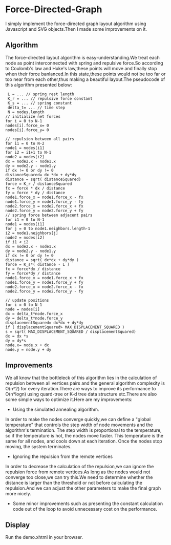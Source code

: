 # Force-Directed-Graph

I simply implement the force-directed graph layout algorithm using Javascript and SVG objects.Then I made some improvements on it.

## Algorithm 

The force-directed layout algorithm is easy-understanding.We treat each node as point interconnected with spring and repulsive force.So according to Coulomb's law and Huke's law,these points will move and finally stop when their force banlanced.In this state,these points would not be too far or too near from each other,thus making a beautiful layout.The pseudocode of this algorithm presented below:

     L = ... // spring rest length
	 K_r = ... // repulsive force constant
	 K_s = ... // spring constant
	 delta_t= ... // time step
	 N = nodes.length
 	// initialize net forces
 	for i = 0 to N-1
 	nodes[i].force_x= 0
 	nodes[i].force_y= 0

 	// repulsion between all pairs
 	for i1 = 0 to N-2
 	node1 = nodes[i1]
  	for i2 = i1+1 to N-1
  	node2 = nodes[i2]
 	dx = node2.x - node1.x
 	dy = node2.y - node1.y
 	if dx != 0 or dy != 0
  	distanceSquared= dx *dx + dy*dy
  	distance = sqrt( distanceSquared)
  	force = K_r / distanceSquared
 	fx = force * dx / distance
  	fy = force * dy / distance
  	node1.force_x = node1.force_x - fx
  	node1.force_y = node1.force_y - fy
  	node2.force_x = node2.force_x + fx
  	node2.force_y = node2.force_y + fy
 	// spring force between adjacent pairs
 	for i1 = 0 to N-1
  	node1 = nodes[i1]
  	for j = 0 to node1.neighbors.length-1
 	i2 = node1.neighbors[j]
 	node2 = nodes[i2]
  	if i1 < i2
  	dx = node2.x - node1.x
  	dy = node2.y - node1.y
  	if dx != 0 or dy != 0
  	distance = sqrt( dx*dx + dy*dy )
 	force = K_s*( distance - L )
  	fx = force*dx / distance
 	fy = force*dy / distance
  	node1.force_x = node1.force_x + fx
  	node1.force_y = node1.force_y + fy
  	node2.force_x = node2.force_x - fx
  	node2.force_y = node2.force_y - fy

 	// update positions
 	for i = 0 to N-1
  	node = nodes[i]
 	dx = delta_t*node.force_x
  	dy = delta_t*node.force_y
  	displacementSquared= dx*dx + dy*dy
  	if ( displacementSquared> MAX_DISPLACEMENT_SQUARED )
  	s = sqrt( MAX_DISPLACEMENT_SQUARED / displacementSquared)
  	dx = dx *s
  	dy = dy*s
  	node.x= node.x + dx
  	node.y = node.y + dy

## Improvements
We all know that the bottleleck of this algorithm lies in the calculation of repulsion between all vertices pairs and the general algorithm complexity is O(n^2) for every iteration.There are ways to improve its performance to O(n*logn) using quard-tree or K-d tree data structure etc.There are also some simple ways to optimize it.Here are my improvements:

- Using the simulated annealing algorithm.

In order to make the nodes converge quickly,we can define a "global temperature"
that controls the step width of node movements and the algorithm's termination. The step width is proportional to the temperature, so if the temperature is hot, the nodes move faster. This temperature is the same for all nodes, and cools down at each iteration. Once the nodes stop moving, the system terminates.

- Ignoring the repulsion from the remote vertices

In order to decrease the calculation of the repulsion,we can ignore the repulsion force from remote vertices.As long as the nodes would not converge too close,we can try this.We need to determine whether the distance is larger than the threshold or not before calculating the repulsion.And we can adjust the other parameters to make the final graph more nicely.

- Some minor improvements such as presenting the constant calculation code out of the loop to avoid unnecessary cost on the performance.


## Display

Run the demo.xhtml in your browser.

